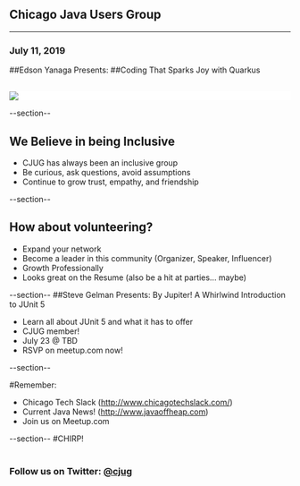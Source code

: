 ## Chicago Java Users Group

---

### July 11, 2019

##Edson Yanaga Presents: 
##Coding That Sparks Joy with Quarkus


<div style="background-color: white; margin-top: 30px;">
	<img src="images/cjug.gif" style="border: none; box-shadow: none;"/>
</div>


--section--
## We Believe in being Inclusive
 * CJUG has always been an inclusive group
 * Be curious, ask questions, avoid assumptions
 * Continue to grow trust, empathy, and friendship

--section--
## How about volunteering?
 * Expand your network
 * Become a leader in this community (Organizer, Speaker, Influencer)
 * Growth Professionally
 * Looks great on the Resume (also be a hit at parties... maybe)


--section--
##Steve Gelman Presents: By Jupiter! A Whirlwind Introduction to JUnit 5
 * Learn all about JUnit 5 and what it has to offer
 * CJUG member!
 * July 23 @ TBD
 * RSVP on meetup.com now!


--section--

#Remember:
 * Chicago Tech Slack (http://www.chicagotechslack.com/)
 * Current Java News! (http://www.javaoffheap.com)
 * Join us on Meetup.com

--section--
#CHIRP!
<br/><br/>
### Follow us on Twitter: <u>@cjug</u>
